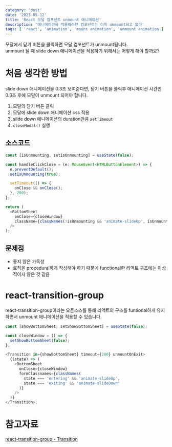 ```yaml
---
category: 'post'
date: '2023-05-12'
title: 'React 모달 컴포넌트 unmount 애니메이션'
description: '애니메이션을 적용하려던 컴포넌트는 이미 unmount되고 없다'
tags: [ 'react', 'animation', 'mount animation', 'unmount animation']
---
```


모달에서 닫기 버튼을 클릭하면 모달 컴포넌트가 unmount됩니다.<br>
unmount 될 때 slide down 애니메이션을 적용하기 위해서는 어떻게 해야 할까요?<br>

# 처음 생각한 방법

slide down 애니메이션을 0.3초 보여준다면, 닫기 버튼을 클릭후 애니메이션 시간인 0.3초 후에 모달이 unmount 되어야 합니다.<br>

1. 모달의 닫기 버튼 클릭
2. 모달에 slide down 애니메이션 css 적용
3. slide down 애니메이션의 duration만큼 `setTimeout`
4. `closeModal()` 실행

## 소스코드

```javascript
const [isUnmounting, setIsUnmounting] = useState(false);

const handleClickClose = (e: MouseEvent<HTMLButtonElement>) => {
  e.preventDefault();
  setIsUnmounting(true);

  setTimeout(() => {
    onClose && onClose();
  }, 200);
};

return (
  <BottomSheet
    onClose={closeWindow}
    className={classNames(!isUnmounting && 'animate-slideUp', isUnmounting && 'animate-slideDown')}
  />
);
```

## 문제점

- 좋지 않은 가독성
- 로직을 procedural하게 작성해야 하기 때문에 functional한 리액트 구조에는 이상적이지 않은 것 같음

# react-transition-group

react-transition-group이라는 오픈소스를 통해 리액트의 구조를 funtional하게 유지하면서 unmount 애니메이션을 적용할 수 있습니다.

```javascript
const [showBottomSheet, setShowBottomSheet] = useState(false);

const closeWindow = () => {
  setShowBottomSheet(false);
};

<Transition in={showBottomSheet} timeout={200} unmountOnExit>
  {(state) => (
    <BottomSheet
      onClose={closeWindow}
      formClassnames={classNames(
        state === 'entering' && 'animate-slideUp',
        state === 'exiting' && 'animate-slideDown'
      )}
    />
  )}
</Transition>;
```

# 참고자료

[react-transition-group - Transition](https://github.com/reactjs/react-transition-group/blob/master/src/Transition.js)
